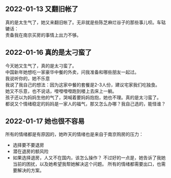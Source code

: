 ## 2022-01-13 又翻旧帐了
真的是太生气了，她又来翻旧帐了。无非就是些陈芝麻烂谷子的那些事儿呗。车轱辘话：\
责备我在南京买房的事情上出力不够。


## 2022-01-16 真的是太刁蛮了
今天她又生气了，真的是太刁蛮了。\
中国新年她想吃一家豪华中餐的外卖，问我准备和哪些朋友一起过。\
我说听你的，她不乐意\
我说了我自己的想法：因为这家中餐的套餐是2-3人份，建议宅家我们吃独食。\
她又不乐意，也不说话，噔噔噔噔跑到楼上去床上一躺。\
孩子还以为妈妈生他的气了，哭喊着要妈妈抱抱，她也不理。真的是太刁蛮了。\
都说又个情绪稳定的妈妈是一家人的福气，那又怎么办哪？我自己选的，能怪谁？

## 2022-01-17 她也很不容易
所有的情绪都是有原因的，她昨天的情绪也是来自于南京购房的压力：
- 选择要不要退房
- 潜在退房的额风险
- 如果选择退房，人又不在国内，该怎么操作？
不过好的一点是，她告诉了我她当前的困扰，以及她希望我帮她解决这个问题。
所有的情绪都需要出口，也需要解决的方案。
